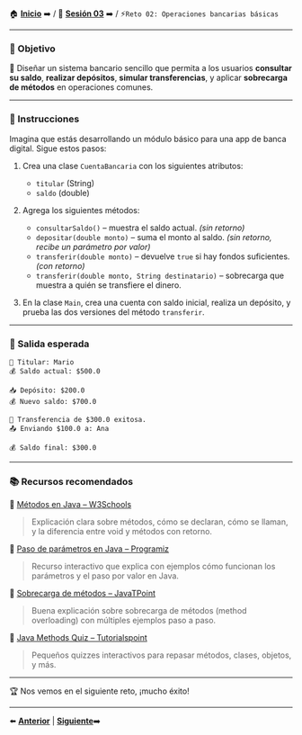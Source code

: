 🏠 [**Inicio**](../../Readme.md) ➡️ / 📖 [**Sesión 03**](../Readme.md) ➡️ / ⚡`Reto 02: Operaciones bancarias básicas`

---

### 🎯 Objetivo

🏦 Diseñar un sistema bancario sencillo que permita a los usuarios **consultar su saldo**, **realizar depósitos**, **simular transferencias**, y aplicar **sobrecarga de métodos** en operaciones comunes.

---

### 📝 Instrucciones

Imagina que estás desarrollando un módulo básico para una app de banca digital. Sigue estos pasos:

1. Crea una clase `CuentaBancaria` con los siguientes atributos:
   - `titular` (String)
   - `saldo` (double)

2. Agrega los siguientes métodos:
   - `consultarSaldo()` – muestra el saldo actual. *(sin retorno)*
   - `depositar(double monto)` – suma el monto al saldo. *(sin retorno, recibe un parámetro por valor)*
   - `transferir(double monto)` – devuelve `true` si hay fondos suficientes. *(con retorno)*
   - `transferir(double monto, String destinatario)` – sobrecarga que muestra a quién se transfiere el dinero.

3. En la clase `Main`, crea una cuenta con saldo inicial, realiza un depósito, y prueba las dos versiones del método `transferir`.

---

### 🧩 Salida esperada

```plaintext
👤 Titular: Mario
💰 Saldo actual: $500.0

📥 Depósito: $200.0
💰 Nuevo saldo: $700.0

🔁 Transferencia de $300.0 exitosa.
📤 Enviando $100.0 a: Ana

💰 Saldo final: $300.0
```

---


### 📚 Recursos recomendados 

🔗 [Métodos en Java – W3Schools](https://www.w3schools.com/java/java_methods.asp)
> Explicación clara sobre métodos, cómo se declaran, cómo se llaman, y la diferencia entre void y métodos con retorno.

🔗 [Paso de parámetros en Java – Programiz](https://www.programiz.com/java-programming/methods)
> Recurso interactivo que explica con ejemplos cómo funcionan los parámetros y el paso por valor en Java.

🔗 [Sobrecarga de métodos – JavaTPoint](https://www.javatpoint.com/method-overloading-in-java)
> Buena explicación sobre sobrecarga de métodos (method overloading) con múltiples ejemplos paso a paso.

🔗 [Java Methods Quiz – Tutorialspoint](https://www.tutorialspoint.com/java/java_online_quiz.htm)
> Pequeños quizzes interactivos para repasar métodos, clases, objetos, y más.

---

🏆 Nos vemos en el siguiente reto, ¡mucho éxito!  

---

⬅️ [**Anterior**](../Readme.md) | [**Siguiente**](../Ejemplo-03/Readme.md)➡️
